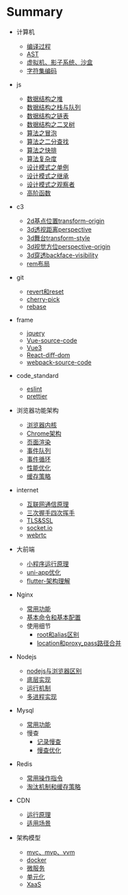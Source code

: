 # Summary

- 计算机  
  
  - [编译过程](js/bianyi.md)  
  - [AST](js/js-ast.md)  
  - [虚拟机、影子系统、沙盒](js/sanbox-vm.md)  
  - [字符集编码](js/zifuji.md)  
- js  
  
  - [数据结构之堆](js/dui.md)  
  - [数据结构之栈与队列](js/zhan.md)  
  - [数据结构之链表](js/lianbiao.md)  
  - [数据结构之二叉树](js/erchashu.md)  
  - [算法之冒泡](js/bubble.md)  
  - [算法之二分查找](js/half-lookup.md)  
  - [算法之快排](js/kuaipai.md)  
  - [算法复杂度](js/complexity.md)  
  - [设计模式之单例](js/unique.md)  
  - [设计模式之继承](js/inherit.md)  
  - [设计模式之观察者](js/observer.md)  
  - [高阶函数](js/gaojie.md)  
- c3 
  - [2d基点位置transform-origin](c3/transform-origin.md)  
  - [3d透视距离perspective](c3/perspective.md)  
  - [3d舞台transform-style](c3/transform-style.md)  
  - [3d视觉方位perspective-origin](c3/perspective-origin.md)  
  - [3d穿透backface-visibility](c3/backface-visibility.md)  
  - [rem布局](js/smart-rem.md)  
- git
  - [revert和reset](js/gitfenqu.md)
  - [cherry-pick](js/cherry-pick.md)
  - [rebase](js/rebase.md)
- frame  
  - [jquery](js/jquery.md)  
  - [Vue-source-code](http://luoyupu.codelegend.online/vue)  
  - [Vue3](js/vue3.md)  
  - [React-diff-dom](js/react-diff-dom.md)  
  - [webpack-source-code](frame-source/webpack.md)  
- code_standard  
  - [eslint](code_standard/eslint.md)  
  - [prettier](code_standard/prettier.md)  
- 浏览器功能架构  

  - [浏览器内核](js/browserneihe.md)  
  - [Chrome架构](js/browser.md)  
  - [页面渲染](js/page-render.md)  
  - [事件队列](js/event-queue.md)  
  - [事件循环](js/event-loop.md)  
  - [性能优化](js/performace-optimizition.md)  
  - [缓存策略](js/huancun.md)
- internet  
  - [互联网通信原理](js/internet.md)  
  - [三次握手四次挥手](js/tcp.md)  
  - [TLS&SSL](js/TLS&SSL.md)  
  - [socket.io](js/socket.io.md)
  - [webrtc](js/webrtc.md)
- 大前端  
  - [小程序运行原理](js/xiaochengxu.md)  
  - [uni-app优化](js/uni-app.md)  
  - [flutter-架构理解](js/flutter.md)  
- Nginx  
  - [常用功能](js/nginx-base.md)  
  - [基本命令和基本配置](js/nginx-set.md)  
  - 使用细节  
    - [root和alias区别](js/root-alias.md)  
    - [location和proxy_pass路径合并](js/proxy_pass.md)  
- Nodejs  
  - [nodejs与浏览器区别](js/nodequbie.md)  
  - [底层实现](js/nodejiagou.md)  
  - [运行机制](js/nodequdong.md)  
  - [多进程实现](js/duojincheng.md)  
- Mysql  
  - [常用功能](js/mysql-base.md)  
  - 慢查  
    - [记录慢查](js/mancha.md)  
    - [慢查优化](js/manchayouhua.md)  
- Redis  
  - [常用操作指令](js/redis-op.md)  
  - [淘汰机制和缓存策略](js/redistaotai.md)  
- CDN  
  - [运行原理](js/cnd-yuanli.md)  
  - [适用场景](js/cdn-shiyong.md)  
- 架构模型  
  - [mvc、mvp、vvm](js/mvvm.md)  
  - [docker](js/docker.md)  
  - [微服务](js/weifuwu.md)  
  - [单元化](js/danyuanhua.md)  
  - [XaaS](js/xaas.md)  
